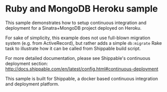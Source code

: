 Ruby and MongoDB Heroku sample
==========================

This sample demonstrates how to setup continuous integration and deployment for a Sinatra+MongoDB project deployed on Heroku.

For sake of simplicity, this example does not use full-blown migration system (e.g. from ActiveRecord), but rather adds a
simple `db:migrate` Rake task to illustrate how it can be called from Shippable build script.

For more detailed documentation, please see Shippable's continuous deployment section: http://docs.shippable.com/en/latest/config.html#continuous-deployment

This sample is built for Shippable, a docker based continuous integration and deployment platform.
